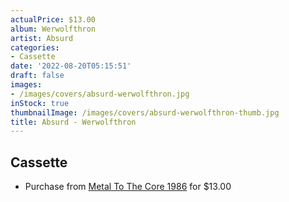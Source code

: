 ```yaml
---
actualPrice: $13.00
album: Werwolfthron
artist: Absurd
categories:
- Cassette
date: '2022-08-20T05:15:51'
draft: false
images:
- /images/covers/absurd-werwolfthron.jpg
inStock: true
thumbnailImage: /images/covers/absurd-werwolfthron-thumb.jpg
title: Absurd - Werwolfthron
---
```


## Cassette
* Purchase from [Metal To The Core 1986](https://metaltothecore1986.com/shop/absurd-werwolfthron-cassette/) for $13.00
